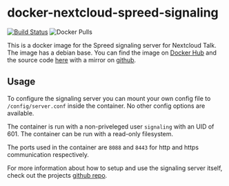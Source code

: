 # docker-nextcloud-spreed-signaling

[![Build Status](https://build.walbeck.it/api/badges/walbeck-it/docker-nextcloud-spreed-signaling/status.svg)](https://build.walbeck.it/walbeck-it/docker-nextcloud-spreed-signaling)
![Docker Pulls](https://img.shields.io/docker/pulls/mwalbeck/nextcloud-spreed-signaling)

This is a docker image for the Spreed signaling server for Nextcloud Talk. The image has a debian base. You can find the image on [Docker Hub](https://hub.docker.com/r/mwalbeck/nextcloud-spreed-signaling) and the source code [here](https://git.walbeck.it/walbeck-it/docker-nextcloud-spreed-signaling) with a mirror on [github](https://github/mwalbeck/docker-nextcloud-spreed-signaling).

## Usage

To configure the signaling server you can mount your own config file to ```/config/server.conf``` inside the container. No other config options are available.

The container is run with a non-priveleged user ```signaling``` with an UID of 601. The container can be run with a read-only filesystem.

The ports used in the container are ```8088``` and ```8443``` for http and https communication respectively.

For more information about how to setup and use the signaling server itself, check out the projects [github repo](https://github.com/strukturag/nextcloud-spreed-signaling).
